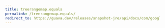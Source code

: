 ```yaml
---
title: treerangemap.equals
permalink: /treerangemap.equals/
redirect_to: https://guava.dev/releases/snapshot-jre/api/docs/com/google/common/collect/TreeRangeMap.html#equals-java.lang.Object-
---
```

